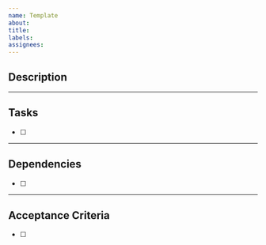 ```yaml
---
name: Template
about:
title:
labels:
assignees: 
---
```


## Description

---

## Tasks

- [ ]  

---

## Dependencies

- [ ] 

---

## Acceptance Criteria

- [ ] 
